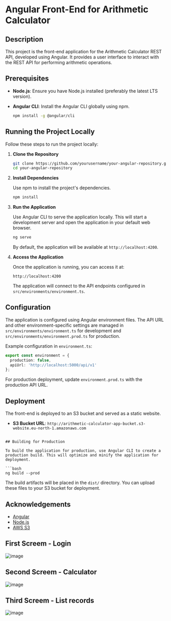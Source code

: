 # Angular Front-End for Arithmetic Calculator

## Description

This project is the front-end application for the Arithmetic Calculator REST API, developed using Angular. It provides a user interface to interact with the REST API for performing arithmetic operations.

## Prerequisites

- **Node.js**: Ensure you have Node.js installed (preferably the latest LTS version).
- **Angular CLI**: Install the Angular CLI globally using npm.

   ```bash
   npm install -g @angular/cli
   ```

## Running the Project Locally

Follow these steps to run the project locally:

1. **Clone the Repository**

   ```bash
   git clone https://github.com/yourusername/your-angular-repository.git
   cd your-angular-repository
   ```

2. **Install Dependencies**

   Use npm to install the project's dependencies.

   ```bash
   npm install
   ```

3. **Run the Application**

   Use Angular CLI to serve the application locally. This will start a development server and open the application in your default web browser.

   ```bash
   ng serve
   ```

   By default, the application will be available at `http://localhost:4200`.

4. **Access the Application**

   Once the application is running, you can access it at:

   ```
   http://localhost:4200
   ```

   The application will connect to the API endpoints configured in `src/environments/environment.ts`.

## Configuration

The application is configured using Angular environment files. The API URL and other environment-specific settings are managed in `src/environments/environment.ts` for development and `src/environments/environment.prod.ts` for production.

Example configuration in `environment.ts`:

```typescript
export const environment = {
  production: false,
  apiUrl: 'http://localhost:5000/api/v1'
};
```

For production deployment, update `environment.prod.ts` with the production API URL.

## Deployment

The front-end is deployed to an S3 bucket and served as a static website.

- **S3 Bucket URL**: `http://arithmetic-calculator-app-bucket.s3-website.eu-north-1.amazonaws.com`

```

## Building for Production

To build the application for production, use Angular CLI to create a production build. This will optimize and minify the application for deployment.

```bash
ng build --prod
```

The build artifacts will be placed in the `dist/` directory. You can upload these files to your S3 bucket for deployment.

## Acknowledgements

- [Angular](https://angular.io/)
- [Node.js](https://nodejs.org/)
- [AWS S3](https://aws.amazon.com/s3/)

## First Screem - Login

![image](https://github.com/user-attachments/assets/f56b6ab4-788c-4582-b0c6-920c20531186)

## Second Screem - Calculator

![image](https://github.com/user-attachments/assets/5055179a-cfbc-40d1-831a-3c03fa83f657)

## Third Screem - List records

![image](https://github.com/user-attachments/assets/37bbd2b7-7cd1-49c7-81e3-b6f0e6548139)




